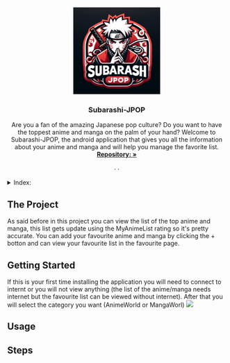 <a name="readme-top"></a>

<!-- PROJECT LOGO -->
<br />
<div align="center">
  <a href="https://github.com/Marawan89/Subarashi_JPOP">
    <img src="app/src/main/res/drawable/app_icon.png" alt="Logo" width="200">
  </a>
<h3 align="center">Subarashi-JPOP</h3>

<p align="center">
  Are you a fan of the amazing Japanese pop culture? Do you want to have the toppest anime and manga on the palm of your hand? Welcome to Subarashi-JPOP, the android application that gives you all the information about your anime and manga and will help you manage the favorite list.
  <br />
  <a href="https://github.com/Marawan89/Subarashi_JPOP"><strong>Repository: »</strong></a>
  <br />
  <br />
  ·
  ·
</p>
</div>

<!-- TABLE OF CONTENTS -->
<details>
  <summary>Index:</summary>
  <ol>
    <li>
      <a href="#about-the-project">The Project</a>
    </li>
    <li>
      <a href="#getting-started">Getting Started</a>
    </li>
    <li><a href="#usage">Usage</a></li>
    <li><a href="#roadmap">Roadmap</a></li>
  </ol>
</details>

<!-- ABOUT THE PROJECT -->
<a name="about-the-project"></a>
## The Project
<p>
  As said before in this project you can view the list of the top anime and manga, this list gets update using the MyAnimeList rating so it's pretty accurate. You can add your favourite anime and manga by clicking the + botton and can view your favourite list in the favourite page.
</p>

<!-- ... (rest of your "About the Project" section) -->

<!-- GETTING STARTED -->
<a name="getting-started"></a>
## Getting Started
If this is your first time installing the application you will need to connect to internt or you will not view anything (the list of the anime/manga needs internet but the favourite list can be viewed without internet).
After that you will select the category you want (AnimeWorld or MangaWorl)
<img src="app/src/main/res/">

<!-- ... (rest of your "Getting Started" section) -->

<a name="usage"></a>
## Usage

<!-- ... (rest of your "Usage" section) -->

<!-- ROADMAP -->
<a name="roadmap"></a>
## Steps

<!-- ... (rest of your "Roadmap" section) -->
